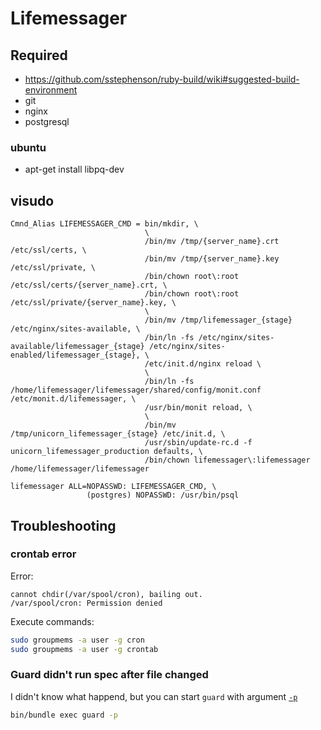 # Lifemessager

## Required

* https://github.com/sstephenson/ruby-build/wiki#suggested-build-environment
* git
* nginx
* postgresql

### ubuntu

* apt-get install libpq-dev

## visudo

```visudo
Cmnd_Alias LIFEMESSAGER_CMD = bin/mkdir, \
                              \
                              /bin/mv /tmp/{server_name}.crt /etc/ssl/certs, \
                              /bin/mv /tmp/{server_name}.key /etc/ssl/private, \
                              /bin/chown root\:root /etc/ssl/certs/{server_name}.crt, \
                              /bin/chown root\:root /etc/ssl/private/{server_name}.key, \
                              \
                              /bin/mv /tmp/lifemessager_{stage} /etc/nginx/sites-available, \
                              /bin/ln -fs /etc/nginx/sites-available/lifemessager_{stage} /etc/nginx/sites-enabled/lifemessager_{stage}, \
                              /etc/init.d/nginx reload \
                              \
                              /bin/ln -fs /home/lifemessager/lifemessager/shared/config/monit.conf /etc/monit.d/lifemessager, \
                              /usr/bin/monit reload, \
                              \
                              /bin/mv /tmp/unicorn_lifemessager_{stage} /etc/init.d, \
                              /usr/sbin/update-rc.d -f unicorn_lifemessager_production defaults, \
                              /bin/chown lifemessager\:lifemessager /home/lifemessager/lifemessager

lifemessager ALL=NOPASSWD: LIFEMESSAGER_CMD, \
                 (postgres) NOPASSWD: /usr/bin/psql
```


## Troubleshooting

### crontab error

Error:

```
cannot chdir(/var/spool/cron), bailing out.
/var/spool/cron: Permission denied
```

Execute commands:

```bash
sudo groupmems -a user -g cron
sudo groupmems -a user -g crontab
```

### Guard didn't run spec after file changed

I didn't know what happend, but you can start `guard` with argument [`-p`](https://github.com/guard/guard#-p--force-polling-option)

```bash
bin/bundle exec guard -p
```
